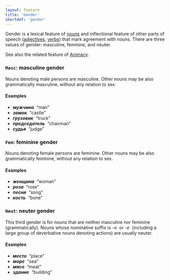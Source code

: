 ```yaml
---
layout: feature
title: 'Gender'
shortdef: 'gender'
---
```


Gender is a lexical feature of [nouns](ru-pos/NOUN) and inflectional feature
of other parts of speech ([adjectives](ru-pos/ADJ), [verbs](ru-pos/VERB)) that mark agreement with
nouns. There are three values of gender: masculine, feminine, and neuter.

See also the related feature of [Animacy]().

### `Masc`: masculine gender

Nouns denoting male persons are masculine. Other nouns may be also
grammatically masculine, without any relation to sex.

#### Examples

* _<b>мужчина</b>&nbsp;_ “man”
* _<b>замок</b>&nbsp;_ “castle”
* _<b>грузовик</b>&nbsp;_ “truck”
* _<b>председатель</b>&nbsp;_ “chairman”
* _<b>судья</b>&nbsp;_ “judge”

### `Fem`: feminine gender

Nouns denoting female persons are feminine. Other nouns may be also
grammatically feminine, without any relation to sex.

#### Examples

* _<b>женщина</b>&nbsp;_ “woman”
* _<b>роза</b>&nbsp;_ “rose”
* _<b>песня</b>&nbsp;_ “song”
* _<b>кость</b>&nbsp;_ “bone”

### `Neut`: neuter gender

This third gender is for nouns that are neither
masculine nor feminine (grammatically).
Nouns whose nominative suffix is _-о&nbsp;_ or _-е&nbsp;_
(including a large group of deverbative nouns denoting actions)
are usually neuter.

#### Examples

* _<b>место</b>&nbsp;_ “place”
* _<b>море</b>&nbsp;_ “sea”
* _<b>мясо</b>&nbsp;_ “meat”
* _<b>здание</b>&nbsp;_ “building”
